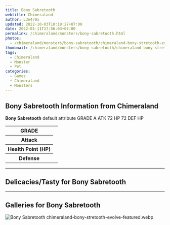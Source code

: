 ```yaml
---
title: Bony Sabretooth
webtitle: Chimeraland
author: L3n4r0x
updated: 2022-10-03T10:18:27+07:00
date: 2022-01-11T17:56:03+07:00
permalink: /chimeraland/monsters/bony-sabretooth.html
photos:
  - /chimeraland/monsters/bony-sabretooth/chimeraland-bony-stretooth-evolve-featured.webp
thumbnail: /chimeraland/monsters/bony-sabretooth/chimeraland-bony-stretooth-evolve-featured.webp
tags:
  - Chimeraland
  - Monster
  - Pet
categories:
  - Games
  - Chimeraland
  - Monsters
---
```


<section id="bootstrap-wrapper"><link rel="stylesheet" href="https://cdn.statically.io/gh/dimaslanjaka/Web-Manajemen/40ac3225/css/bootstrap-4.5-wrapper.css"/><h1>Bony Sabretooth Information from Chimeraland</h1><p><b>Bony Sabretooth</b> default attribute GRADE A ATK 72 HP 72 DEF HP<table><tr><th>GRADE</th><td></td></tr><tr><th>Attack</th><td></td></tr><tr><th>Health Point (HP)</th><td></td></tr><tr><th>Defense</th><td></td></tr></table></p><hr/><h2>Delicacies/Tasty for Bony Sabretooth</h2><hr/><div id="gallery"><h2>Galleries for Bony Sabretooth</h2><div class="row"><div class="col-lg-6 col-12"><img src="/chimeraland/monsters/bony-sabretooth/chimeraland-bony-stretooth-evolve-featured.webp" alt="Bony Sabretooth chimeraland-bony-stretooth-evolve-featured.webp"/></div></div></div></section>